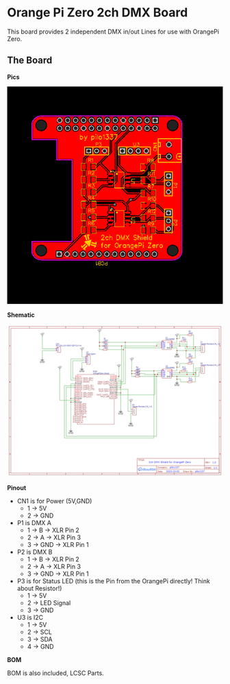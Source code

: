 # Orange Pi Zero 2ch DMX Board
This board provides 2 independent DMX in/out Lines for use with OrangePi Zero.
<br>

## The Board
**Pics**

![boardpic](board.png "Board")

**Shematic**

![shematic](shematic.png "Shematic")

**Pinout**

* CN1 is for Power (5V,GND)
	* 1 -> 5V
	* 2 -> GND
* P1 is DMX A
	* 1 -> B -> XLR Pin 2
	* 2 -> A -> XLR Pin 3
	* 3 -> GND -> XLR Pin 1
* P2 is DMX B
	* 1 -> B -> XLR Pin 2
	* 2 -> A -> XLR Pin 3
	* 3 -> GND -> XLR Pin 1
* P3 is for Status LED (this is the Pin from the OrangePi directly! Think about Resistor!)
	* 1 -> 5V
	* 2 -> LED Signal
	* 3 -> GND
* U3 is I2C
	* 1 -> 5V
	* 2 -> SCL
	* 3 -> SDA
	* 4 -> GND
	
**BOM**

BOM is also included, LCSC Parts.
